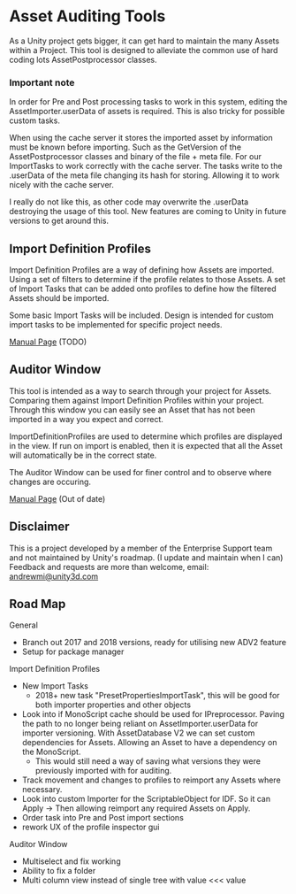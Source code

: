 # Asset Auditing Tools
As a Unity project gets bigger, it can get hard to maintain the many Assets within a Project.
This tool is designed to alleviate the common use of hard coding lots AssetPostprocessor classes.

### Important note
In order for Pre and Post processing tasks to work in this system, editing the AssetImporter.userData of assets is required.
This is also tricky for possible custom tasks.

When using the cache server it stores the imported asset by information must be known before importing.
Such as the GetVersion of the AssetPostprocessor classes and binary of the file + meta file. For our ImportTasks to work correctly with the cache server.
The tasks write to the .userData of the meta file changing its hash for storing. Allowing it to work nicely with the cache server.

I really do not like this, as other code may overwrite the .userData destroying the usage of this tool.
New features are coming to Unity in future versions to get around this.

## Import Definition Profiles
Import Definition Profiles are a way of defining how Assets are imported. Using a set of filters to determine if the profile relates to those Assets.
A set of Import Tasks that can be added onto profiles to define how the filtered Assets should be imported.

Some basic Import Tasks will be included. Design is intended for custom import tasks to be implemented for specific project needs.

[Manual Page](Documentation/ImportDefinitionProfiles.md) (TODO)

## Auditor Window
This tool is intended as a way to search through your project for Assets. Comparing them against Import Definition Profiles within your project.
Through this window you can easily see an Asset that has not been imported in a way you expect and correct.

ImportDefinitionProfiles are used to determine which profiles are displayed in the view. If run on import is enabled, then it is expected that
all the Asset will automatically be in the correct state.

The Auditor Window can be used for finer control and to observe where changes are occuring.

[Manual Page](Documentation/AssetAuditor.md) (Out of date)

## Disclaimer
This is a project developed by a member of the Enterprise Support team and not maintained by Unity's roadmap. (I update and maintain when I can)
Feedback and requests are more than welcome, email: andrewmi@unity3d.com

## Road Map

General
- Branch out 2017 and 2018 versions, ready for utilising new ADV2 feature
- Setup for package manager

Import Definition Profiles
- New Import Tasks
    - 2018+ new task "PresetPropertiesImportTask", this will be good for both importer properties and other objects
- Look into if MonoScript cache should be used for IPreprocessor. Paving the path to no longer being reliant on AssetImporter.userData for importer versioning. With AssetDatabase V2 we can set custom dependencies for Assets. Allowing an Asset to have a dependency on the MonoScript.
    - This would still need a way of saving what versions they were previously imported with for auditing. 
- Track movement and changes to profiles to reimport any Assets where necessary.
- Look into custom Importer for the ScriptableObject for IDF. So it can Apply -> Then allowing reimport any required Assets on Apply.
- Order task into Pre and Post import sections
- rework UX of the profile inspector gui


Auditor Window
- Multiselect and fix working
- Ability to fix a folder
- Multi column view instead of single tree with value <<< value
